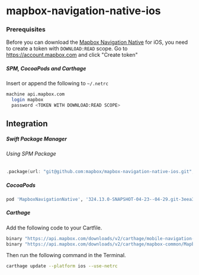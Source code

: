 # mapbox-navigation-native-ios

### Prerequisites

Before you can download the [Mapbox Navigation Native](https://github.com/mapbox/mapbox-navigation-native) for iOS, you need to create a token with `DOWNLOAD:READ` scope.
Go to https://account.mapbox.com and click "Create token"

##### SPM, CocoaPods and Carthage
Insert or append the following to `~/.netrc`

```bash
machine api.mapbox.com
  login mapbox
  password <TOKEN WITH DOWNLOAD:READ SCOPE>
```

## Integration

##### Swift Package Manager

###### Using SPM Package

```swift
.package(url: "git@github.com:mapbox/mapbox-navigation-native-ios.git", from: "324.13.0-SNAPSHOT-04-23--04-29.git-3eea307-SNAPSHOT.0424T0943Z.c4088a2"),
```

##### CocoaPods

```ruby
pod 'MapboxNavigationNative', '324.13.0-SNAPSHOT-04-23--04-29.git-3eea307-SNAPSHOT.0424T0943Z.c4088a2'
```

##### Carthage

Add the following code to your Cartfile.

```bash
binary "https://api.mapbox.com/downloads/v2/carthage/mobile-navigation-native/MapboxNavigationNative.json" == 324.13.0-SNAPSHOT-04-23--04-29.git-3eea307-SNAPSHOT.0424T0943Z.c4088a2
binary "https://api.mapbox.com/downloads/v2/carthage/mapbox-common/MapboxCommon-ios.json" == 24.13.0-SNAPSHOT-04-23--05-20.git-ad48dc8
```

Then run the following command in the Terminal.
```bash
carthage update --platform ios --use-netrc
```
